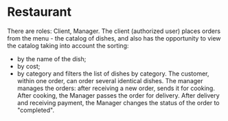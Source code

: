 # Restaurant

There are roles: Client, Manager.
The client (authorized user) places orders from the menu - the catalog of dishes,
and also has the opportunity to view the catalog taking into account the sorting:
- by the name of the dish;
- by cost;
- by category
and filters the list of dishes by category. The customer, within one order, can order several identical dishes.
The manager manages the orders: after receiving a new order, sends it for cooking. After cooking, the Manager 
passes the order for delivery. After delivery and receiving payment, the Manager changes the status of the order 
to "completed".


